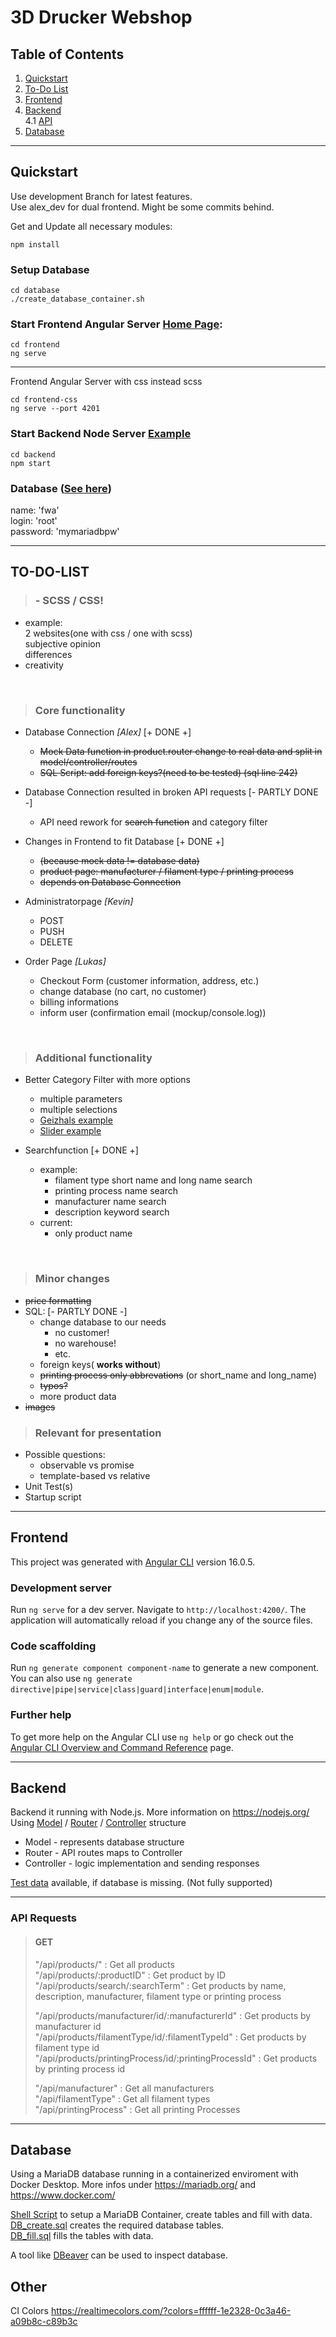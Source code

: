 # 3D Drucker Webshop

## Table of Contents

1. [Quickstart](#quickstart)  
2. [To-Do List](#to-do-list)  
3. [Frontend](#frontend)  
4. [Backend](#backend)  
   4.1 [API](#api-requests)  
5. [Database](#database)  

---

## Quickstart

Use development Branch for latest features.  
Use alex_dev for dual frontend. Might be some commits behind.  

Get and Update all necessary modules:  
```
npm install
```

### Setup Database  

```
cd database
./create_database_container.sh
```

### Start Frontend Angular Server [Home Page](http://localhost:4200/):

```
cd frontend
ng serve
```
---
Frontend Angular Server with css instead scss
```
cd frontend-css
ng serve --port 4201
```

### Start Backend Node Server [Example](http://localhost:5000/api/products/)

```
cd backend
npm start
```

### Database ([See here](backend/src/models/database.model.ts))
name: 'fwa'  
login: 'root'  
password: 'mymariadbpw'  

---

## **TO-DO-LIST**

>### - SCSS / CSS!  
- example:  
    2 websites(one with css / one with scss)  
    subjective opinion  
    differences  
- creativity  

&nbsp;
>### Core  functionality

- Database Connection  *[Alex]*  [+ DONE +]
    - ~~Mock Data function in product.router change to real data and split in model/controller/routes~~  
    - ~~SQL Script: add foreign keys?(need to be tested) (sql line 242)~~  

- Database Connection resulted in broken API requests  [- PARTLY DONE -]
    - API need rework for ~~search function~~ and category filter  

- Changes in Frontend to fit Database  [+ DONE +]
    - ~~(because mock data != database data)~~  
    - ~~product page: manufacturer / filament type / printing process~~
    - ~~depends on Database Connection~~  

- Administratorpage *[Kevin]*
    - POST
    - PUSH
    - DELETE
 
- Order Page  *[Lukas]*
    - Checkout Form (customer information, address, etc.)  
    - change database (no cart, no customer)
    - billing informations
    - inform user (confirmation email (mockup/console.log))

&nbsp;
>### Additional functionality

- Better Category Filter with more options  
    - multiple parameters
    - multiple selections  
    - [Geizhals example](https://geizhals.de/?cat=dr3d)
    - [Slider example](https://material.angular.io/components/slider/overview)  

- Searchfunction  [+ DONE +]  
    - example:  
        - filament type short name and long name search  
        - printing process name search  
        - manufacturer name search  
        - description keyword search  
    - current:  
        - only product name  
        
&nbsp;
>### Minor changes

- ~~price formatting~~  
- SQL:  [- PARTLY DONE -]  
    - change database to our needs  
        - no customer!  
        - no warehouse!  
        - etc.  
    - foreign keys( **works without**)
    - ~~printing process only abbrevations~~ (or short_name and long_name)  
    - ~~typos?~~  
    - more product data  
- ~~images~~  

>### Relevant for presentation

- Possible questions:
    - observable vs promise
    - template-based vs relative
- Unit Test(s)  
- Startup script  

---

## Frontend

This project was generated with [Angular CLI](https://github.com/angular/angular-cli) version 16.0.5.

### Development server

Run `ng serve` for a dev server. Navigate to `http://localhost:4200/`. The application will automatically reload if you change any of the source files.

### Code scaffolding

Run `ng generate component component-name` to generate a new component. You can also use `ng generate directive|pipe|service|class|guard|interface|enum|module`.

### Further help

To get more help on the Angular CLI use `ng help` or go check out the [Angular CLI Overview and Command Reference](https://angular.io/cli) page.

---

## Backend

Backend it running with Node.js. More information on https://nodejs.org/  
Using 
[Model](backend/src/models/) /
[Router](backend/src/routers/) /
[Controller](backend/src/controllers/)
structure  
- Model - represents database structure  
- Router - API routes maps to Controller  
- Controller - logic implementation and sending responses  

[Test data](/backend/src/data.ts) available, if database is missing. (Not fully supported)

---

### API Requests

>#### **GET** 
>
>"/api/products/" : Get all products  
>"/api/products/:productID" : Get product by ID  
>"/api/products/search/:searchTerm" : Get products by name, description, manufacturer, filament type or printing process  
>
>"/api/products/manufacturer/id/:manufacturerId" : Get products by manufacturer id  
>"/api/products/filamentType/id/:filamentTypeId" : Get products by filament type id  
>"/api/products/printingProcess/id/:printingProcessId" : Get products by printing process id  
>
>"/api/manufacturer" : Get all manufacturers  
>"/api/filamentType" : Get all filament types  
>"/api/printingProcess" : Get all printing Processes  


---

## Database

Using a MariaDB database running in a containerized enviroment with Docker Desktop. More infos under https://mariadb.org/ and https://www.docker.com/  

[Shell Script](database/create_database_container.sh) to setup a MariaDB Container, create tables and fill with data.  
[DB_create.sql](database/DB_create.sql) creates the required database tables.  
[DB_fill.sql](database/DB_fill.sql) fills the tables with data.  

A tool like [DBeaver](https://dbeaver.io/) can be used to inspect database.

## Other
CI Colors
https://realtimecolors.com/?colors=ffffff-1e2328-0c3a46-a09b8c-c89b3c  
